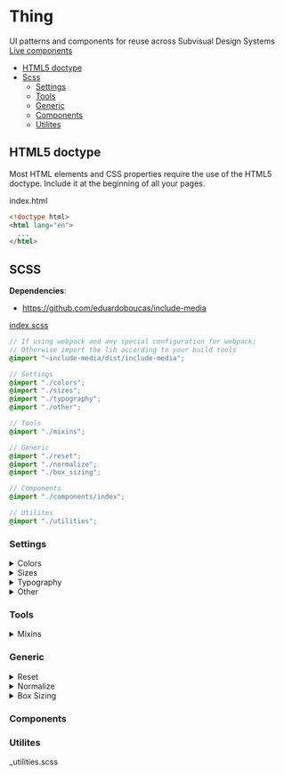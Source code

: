# Thing

UI patterns and components for reuse across Subvisual Design Systems
[Live components](https://codepen.io/azevedo-252/pens/tags/?grid_type=list&selected_tag=thing)

* [HTML5 doctype](#html5-doctype)
* [Scss](#scss)
  * [Settings](#settings)
  * [Tools](#tools)
  * [Generic](#generic)
  * [Components](#components)
  * [Utilites](#utilities)

## HTML5 doctype

Most HTML elements and CSS properties require the use of the HTML5 doctype.
Include it at the beginning of all your pages.

index.html
```html
<!doctype html>
<html lang="en">
  ...
</html>
```

## SCSS

**Dependencies**:

* https://github.com/eduardoboucas/include-media

[index.scss](scss/index.scss)
```scss
// If using webpack and any special configuration for webpack;
// Otherwise import the lib according to your build tools
@import "~include-media/dist/include-media";

// Settings
@import "./colors";
@import "./sizes";
@import "./typography";
@import "./other";

// Tools
@import "./mixins";

// Generic
@import "./reset";
@import "./normalize";
@import "./box_sizing";

// Components
@import "./components/index";

// Utilites
@import "./utilities";
```

### Settings

<details>
  <summary>Colors</summary>

  _colors.scss
  ```scss
  $light-navy-blue: #2a567c;
  $white: #fff;
  ```
</details>

<details>
  <summary>Sizes</summary>

  _sizes.scss
  ```scss
  $size-xxxxsmall: 4px;
  $size-xxxsmall: 8px;
  $size-xxsmall: 12px;
  $size-xsmall: 16px;
  $size-small: 20px;
  $size-base: 28px;
  $size-large: 40px;
  $size-xlarge: 56px;
  $size-xxlarge: 80px;
  $size-xxxlarge: 112px;
  $size-xxxxlarge: 160px;
  ```
</details>

<details>
  <summary>Typography</summary>

  _typography.scss
  ```scss
  $font-family-sans: "sofia-pro", helvetica arial, sans-serif;
  $font-weight-light: 300;
  $font-weight-regular: 400;
  $font-weight-bold: 700;
  ```
</details>

<details>
  <summary>Other</summary>

  _other.scss
  ```scss
  $layer-overlay: 8000;
  $layer-modal: 9000;

  // For include-media
  $breakpoints: (small: 600px, large: 1280px);
  ```
</details>

### Tools

<details>
  <summary>Mixins</summary>

  _mixins.scss
  ```scss
  @mixin VisuallyHidden {
    position: absolute;

    width: 1px;
    height: 1px;
    padding: 0;
    margin: -1px;
    overflow: hidden;

    border: 0;
    clip: rect(0 0 0 0);
  }


  @mixin GridContainer {
    display: grid;
    width: 100%;
    max-width: 1107px;
    grid-template-columns: repeat(9, minmax(0, 103px));
    grid-column-gap: $size-xsmall;

    @include media(">small") {
      grid-column-gap: $size-small;
    }

    @include media(">large") {
      grid-column-gap: $size-base;
    }
  }

  @mixin Placeholder {
    &::-webkit-input-placeholder {
      @content;
    }
    &::-moz-placeholder {
      @content;
    }
    &:-ms-input-placeholder {
      @content;
    }
    &:-moz-placeholder {
      @content;
    }
  }
  ```
</details>

### Generic

<details>
  <summary>Reset</summary>

  _reset.scss
  ```scss
  /* http://meyerweb.com/eric/tools/css/reset/
     v2.0 | 20110126
     License: none (public domain)
  */

  html, body, div, span, applet, object, iframe,
  h1, h2, h3, h4, h5, h6, p, blockquote, pre,
  a, abbr, acronym, address, big, cite, code,
  del, dfn, em, img, ins, kbd, q, s, samp,
  small, strike, strong, sub, sup, tt, var,
  b, u, i, center,
  dl, dt, dd, ol, ul, li,
  fieldset, form, label, legend,
  table, caption, tbody, tfoot, thead, tr, th, td,
  article, aside, canvas, details, embed,
  figure, figcaption, footer, header, hgroup,
  menu, nav, output, ruby, section, summary,
  time, mark, audio, video {
    margin: 0;
    padding: 0;
    border: 0;
    font-size: 100%;
    font: inherit;
    vertical-align: baseline;
  }
  /* HTML5 display-role reset for older browsers */
  article, aside, details, figcaption, figure,
  footer, header, hgroup, menu, nav, section {
    display: block;
  }
  body {
    line-height: 1;
  }
  ol, ul {
    list-style: none;
  }
  blockquote, q {
    quotes: none;
  }
  blockquote:before, blockquote:after,
  q:before, q:after {
    content: '';
    content: none;
  }
  table {
    border-collapse: collapse;
    border-spacing: 0;
  }
  button {
    padding: 0;
    border: 0;
  }
  ```
</details>

<details>
  <summary>Normalize</summary>

  _normalize.scss
  ```scss
  html,
  body {
    height: 100%;

    background: $white;
    color: $light-navy-blue;

    font-family: $font-family-sans;
    font-size: $size-small;
    line-height: $size-base;

    -moz-osx-font-smoothing: grayscale;
    -webkit-font-smoothing: auto;
    text-rendering: optimizeLegibility;
  }
  ```
</details>

<details>
  <summary>Box Sizing</summary>

  _box_sizing.scss
  ```scss
  html {
    box-sizing: border-box;
  }

  *,
  *::before,
  *::after {
    box-sizing: border-box;
  }
  ```
</details>

### Components

### Utilites

_utilities.scss
```scss
```
